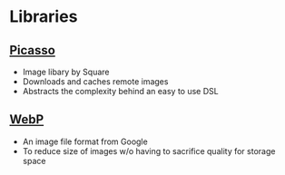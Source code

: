# Libraries

## [Picasso](https://guides.codepath.com/android/Displaying-Images-with-the-Picasso-Library)

- Image libary by Square
- Downloads and caches remote images
- Abstracts the complexity behind an easy to use DSL

## [WebP](https://developer.android.com/studio/write/convert-webp)

- An image file format from Google
- To reduce size of images w/o having to sacrifice quality for storage space

